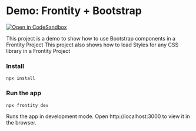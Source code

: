 # Demo: Frontity + Bootstrap

[![Open in CodeSandbox](https://img.shields.io/badge/Open%20in-CodeSandbox-blue?style=flat-square&logo=codesandbox)](https://githubbox.com/frontity-demos/frontity-examples/tree/master/demo-frontity-bootstrap)

This project is a demo to show how to use Bootstrap components in a Frontity Project
This project also shows how to load Styles for any CSS library in a Frontity Project

### Install

```
npx install
```

### Run the app

```
npx frontity dev
```

Runs the app in development mode. Open http://localhost:3000 to view it in the browser.
